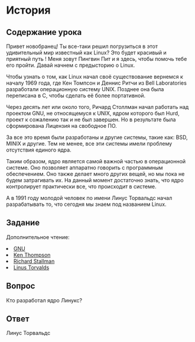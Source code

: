 # История

## Содержание урока

Привет новобранец! Ты все-таки решил погрузиться в этот удивительный мир известный как Linux? Это будет красивый и приятный путь ! Меня зовут Пингвин Пит и я здесь, чтобы помочь тебе его пройти. Давай начнем с предысторию о Linux.

Чтобы узнать о том, как Linux начал своё существование вернемся к началу 1969 года, где Кен Томпсон и Деннис Ритчи из Bell Laboratories разработали операционную систему UNIX. Позднее она была переписана в C, чтобы сделать её более портативной.

Через десять лет или около того, Ричард Столлман начал работать над проектом GNU, не относящемуся к UNIX, ядром ​которого был Hurd, проект к сожалению так и не был завершен. Но в результате была сформирована Лицензия на свободное ПО.

За все это время были разработаны и другие системы, такие как: BSD, MINIX и другие. Тем не менее, все эти системы имели проблему отсутствия единого ядра.

Таким образом, ядро является самой важной частью в операционной системе. Оно позволяет аппаратно говорить с программным обеспечением. Оно также делает много других вещей, но мы пока не будем затрагивать их. На данный момент достаточно знать, что ядро ​​контролирует практически все, что происходит в системе.

А в 1991 году молодой человек по имени Линус Торвальдс начал разрабатывать то, что сегодня мы знаем под названием ​​Linux.

## Задание

Дополнительное чтение:
<li><a href='https://www.gnu.org/home.en.html'>GNU</a></li>
<li><a href='https://en.wikipedia.org/wiki/Ken_Thompson'>Ken Thompson</a></li>
<li><a href='https://stallman.org/'>Richard Stallman</a></li>
<li><a href='https://en.wikipedia.org/wiki/Linus_Torvalds'>Linus Torvalds</a></li>

## Вопрос

Кто разработал ядро Линукс? 

## Ответ

Линус Торвальдс
